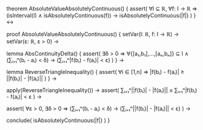 theorem AbsoluteValueAbsolutelyContinuous() {
  assert(
    ∀I ⊆ ℝ, ∀f: I → ℝ ⇒
    (isInterval(I) ∧ isAbsolutelyContinuous(f)) →
    isAbsolutelyContinuous(|f|)
  )
} ↔

proof AbsoluteValueAbsolutelyContinuous() {
  setVar(I: ℝ, f: I → ℝ) →
  setVar(ε: ℝ, ε > 0) →
  
  lemma AbsContinuityDelta() {
    assert(
      ∃δ > 0 ⇒ ∀{[a₁,b₁],...,[aₙ,bₙ]} ⊆ I ∧
      (∑ᵢ₌₁ⁿ(bᵢ - aᵢ) < δ) →
      (∑ᵢ₌₁ⁿ|f(bᵢ) - f(aᵢ)| < ε)
    )
  } →

  lemma ReverseTriangleInequality() {
    assert(
      ∀i ∈ [1,n] ⇒
      |f(bᵢ) - f(aᵢ)| ≥ ||f(bᵢ)| - |f(aᵢ)||
    )
  } →

  apply(ReverseTriangleInequality()) →
  assert(
    ∑ᵢ₌₁ⁿ||f(bᵢ)| - |f(aᵢ)|| ≤ ∑ᵢ₌₁ⁿ|f(bᵢ) - f(aᵢ)| < ε
  ) →

  assert(
    ∀ε > 0, ∃δ > 0 ⇒
    (∑ᵢ₌₁ⁿ(bᵢ - aᵢ) < δ) →
    (∑ᵢ₌₁ⁿ||f(bᵢ)| - |f(aᵢ)|| < ε)
  ) →

  conclude(
    isAbsolutelyContinuous(|f|)
  )
}